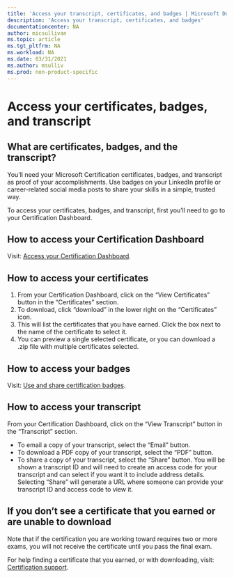 ```yaml
---
title: 'Access your transcript, certificates, and badges | Microsoft Docs'
description: 'Access your transcript, certificates, and badges' 
documentationcenter: NA 
author: micsullivan
ms.topic: article
ms.tgt_pltfrm: NA
ms.workload: NA
ms.date: 03/31/2021
ms.author: msulliv
ms.prod: non-product-specific
---
```

# Access your certificates, badges, and transcript

## What are certificates, badges, and the transcript?

You’ll need your Microsoft Certification certificates, badges, and transcript as proof of your accomplishments. Use badges on your LinkedIn profile or career-related social media posts to share your skills in a simple, trusted way.

To access your certificates, badges, and transcript, first you’ll need to go to your Certification Dashboard.

## How to access your Certification Dashboard

Visit: [Access your Certification Dashboard](/learn/certifications/access-certification-dashboard).

## How to access your certificates

1. From your Certification Dashboard, click on the “View Certificates” button in the “Certificates” section.
2. To download, click “download” in the lower right on the “Certificates” icon.
3. This will list the certificates that you have earned. Click the box next to the name of the certificate to select it.
4. You can preview a single selected certificate, or you can download a .zip file with multiple certificates selected.

## How to access your badges

Visit: [Use and share certification badges](/learn/certifications/badges).

## How to access your transcript

From your Certification Dashboard, click on the “View Transcript” button in the “Transcript” section.

- To email a copy of your transcript, select the “Email” button. 
- To download a PDF copy of your transcript, select the “PDF” button. 
- To share a copy of your transcript, select the “Share” button. You will be shown a transcript ID and will need to create an access code for your transcript and can select if you want it to include address details. Selecting “Share” will generate a URL where someone can provide your transcript ID and access code to view it.

## If you don’t see a certificate that you earned or are unable to download

Note that if the certification you are working toward requires two or more exams, you will not receive the certificate until you pass the final exam.

For help finding a certificate that you earned, or with downloading, visit: [Certification support](/learn/certifications/help).
